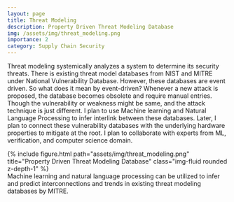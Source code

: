 ```yaml
---
layout: page
title: Threat Modeling
description: Property Driven Threat Modeling Database
img: /assets/img/threat_modeling.png
importance: 2
category: Supply Chain Security
---
```


Threat modeling systemically analyzes a system to determine its security threats. There is existing threat model databases from NIST and MITRE under National Vulnerability Database. However, these databases are event driven. So what does it mean by event-driven? Whenever a new attack is proposed, the database becomes obsolete and require manual entries. Though the vulnerability or weakness might be same, and the attack technique is just different. I plan to use Machine learning and Natural Language Processing to infer interlink between these databases. Later, I plan to connect these vulnerability databases with the underlying hardware properties to mitigate at the root. I plan to collaborate with experts from ML, verification, and computer science domain.

<div class="row">
    <div class="col-sm mt-3 mt-md-0">
        {% include figure.html path="assets/img/threat_modeling.png" title="Property Driven Threat Modeling Database" class="img-fluid rounded z-depth-1" %}
    </div>
</div>
<div class="caption">
    Machine learning and natural language processing can be utilized to infer and predict interconnections and trends in existing threat modeling databases by MITRE.
</div>
